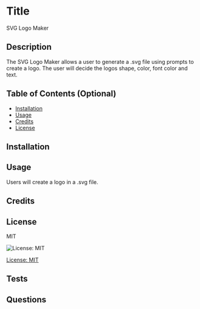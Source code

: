 # Title

SVG Logo Maker

## Description

The SVG Logo Maker allows a user to generate a .svg file using prompts to create a logo. The user will decide the logos shape, color, font color and text. 

## Table of Contents (Optional)

- [Installation](#installation)
- [Usage](#usage)
- [Credits](#credits)
- [License](#license)

## Installation



## Usage

Users will create a logo in a .svg file.

## Credits



## License 
MIT

![License: MIT](https://img.shields.io/badge/license-mit-green.svg)

[License: MIT](https://www.mit.edu/~amini/LICENSE.md)

## Tests



## Questions